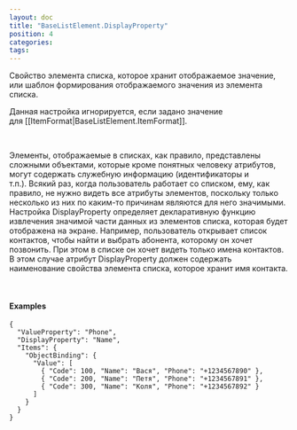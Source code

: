 ```yaml
---
layout: doc
title: "BaseListElement.DisplayProperty"
position: 4
categories: 
tags: 
---
```


Свойство элемента списка, которое хранит отображаемое значение, или шаблон формирования отображаемого значения из элемента списка.

Данная настройка игнорируется, если задано значение для [[ItemFormat|BaseListElement.ItemFormat]].

  

Элементы, отображаемые в списках, как правило, представлены сложными объектами, которые кроме понятных человеку атрибутов, могут содержать служебную информацию (идентификаторы и т.п.). Всякий раз, когда пользователь работает со списком, ему, как правило, не нужно видеть все атрибуты элементов, поскольку только несколько из них по каким-то причинам являются для него значимыми. Настройка DisplayProperty определяет декларативную функцию извлечения значимой части данных из элементов списка, которая будет отображена на экране. Например, пользователь открывает список контактов, чтобы найти и выбрать абонента, которому он хочет позвонить. При этом в списке он хочет видеть только имена контактов. В этом случае атрибут DisplayProperty должен содержать наименование свойства элемента списка, которое хранит имя контакта.

   

#### Examples

```
{
  "ValueProperty": "Phone",
  "DisplayProperty": "Name",
  "Items": {
    "ObjectBinding": {
      "Value": [
        { "Code": 100, "Name": "Вася", "Phone": "+1234567890" },
        { "Code": 200, "Name": "Петя", "Phone": "+1234567891" },
        { "Code": 300, "Name": "Коля", "Phone": "+1234567892" }
      ]
    }
  }
}
```

 

 

